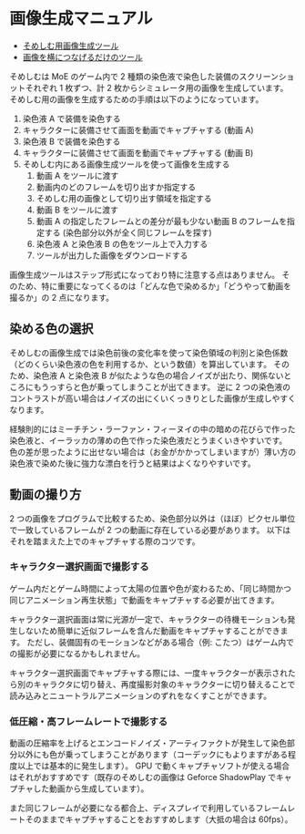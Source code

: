 # 画像生成マニュアル

- [そめしむ用画像生成ツール](https://pocka.github.io/moe-somesim/builder/)
- [画像を横につなげるだけのツール](https://pocka.github.io/moe-somesim/image-concat/)

そめしむは MoE のゲーム内で 2 種類の染色液で染色した装備のスクリーンショットそれぞれ 1 枚ずつ、計 2 枚からシミュレータ用の画像を生成しています。
そめしむ用の画像を生成するための手順は以下のようになっています。

1. 染色液 A で装備を染色する
2. キャラクターに装備させて画面を動画でキャプチャする (動画 A)
3. 染色液 B で装備を染色する
4. キャラクターに装備させて画面を動画でキャプチャする (動画 B)
5. そめしむ内にある画像生成ツールを使って画像を生成する
   1. 動画 A をツールに渡す
   2. 動画内のどのフレームを切り出すか指定する
   3. そめしむ用の画像として切り出す領域を指定する
   4. 動画 B をツールに渡す
   5. 動画 A の指定したフレームとの差分が最も少ない動画 B のフレームを指定する (染色部分以外が全く同じフレームを探す)
   6. 染色液 A と染色液 B の色をツール上で入力する
   7. ツールが出力した画像をダウンロードする

画像生成ツールはステップ形式になっており特に注意する点はありません。
そのため、特に重要になってくるのは「どんな色で染めるか」「どうやって動画を撮るか」の 2 点になります。

## 染める色の選択

そめしむの画像生成では染色前後の変化率を使って染色領域の判別と染色係数（どのくらい染色液の色を利用するか、という数値）を算出しています。
そのため、染色液 A と染色液 B が似たような色の場合ノイズが出たり、関係ないところにもうっすらと色が乗ってしまうことが出てきます。
逆に 2 つの染色液のコントラストが高い場合はノイズの出にくいくっきりとした画像が生成しやすくなります。

経験則的にはミーチチン・ラーファン・フィーヌイの中の暗めの花びらで作った染色液と、イーラッカの薄めの色で作った染色液だとうまくいきやすいです。
色の差が思ったように出せない場合は（お金がかかってしまいますが）薄い方の染色液で染めた後に強力な漂白を行うと結果はよくなりやすいです。

## 動画の撮り方

2 つの画像をプログラムで比較するため、染色部分以外は（ほぼ）ピクセル単位で一致しているフレームが 2 つの動画に存在している必要があります。
以下はそれを踏まえた上でのキャプチャする際のコツです。

### キャラクター選択画面で撮影する

ゲーム内だとゲーム時間によって太陽の位置や色が変わるため、「同じ時間かつ同じアニメーション再生状態」で動画をキャプチャする必要が出てきます。

キャラクター選択画面は常に光源が一定で、キャラクターの待機モーションも発生しないため簡単に近似フレームを含んだ動画をキャプチャすることができます。
ただし、装備固有のモーションなどがある場合（例: こたつ）はゲーム内での撮影が必要になるかもしれません。

キャラクター選択画面でキャプチャする際には、一度キャラクターが表示されたら別のキャラクタに切り替え、再度撮影対象のキャラクターに切り替えることで読み込みとニュートラルアニメーションのずれをなくすことができます。

### 低圧縮・高フレームレートで撮影する

動画の圧縮率を上げるとエンコードノイズ・アーティファクトが発生して染色部分以外にも色が乗ってしまうことがあります（コーデックにもよりますがある程度以上では基本的に発生します）。
GPU で動くキャプチャソフトが使える場合はそれがおすすめです（既存のそめしむの画像は Geforce ShadowPlay でキャプチャした動画から生成しています）。

また同じフレームが必要になる都合上、ディスプレイで利用しているフレームレートそのままでキャプチャすることをおすすめします（大抵の場合は 60fps）。
